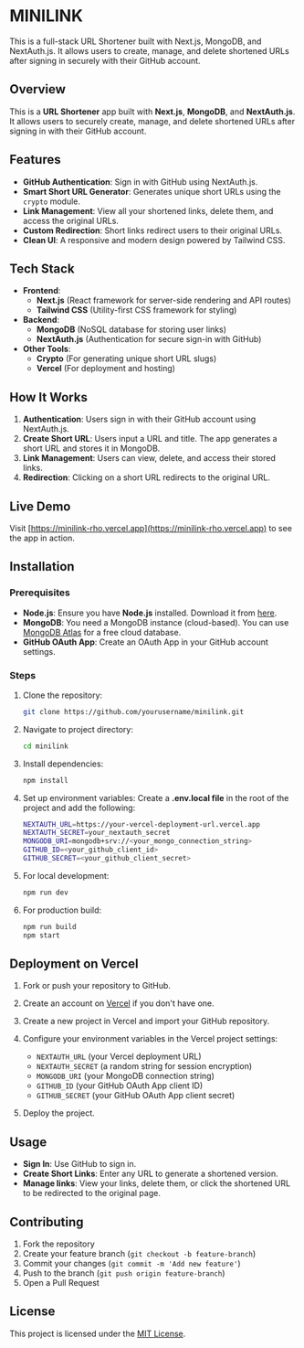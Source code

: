 # MINILINK

This is a full-stack URL Shortener built with Next.js, MongoDB, and NextAuth.js. It allows users to create, manage, and delete shortened URLs after signing in securely with their GitHub account.

## Overview

This is a **URL Shortener** app built with **Next.js**, **MongoDB**, and **NextAuth.js**. It allows users to securely create, manage, and delete shortened URLs after signing in with their GitHub account.

## Features

- **GitHub Authentication**: Sign in with GitHub using NextAuth.js.
- **Smart Short URL Generator**: Generates unique short URLs using the `crypto` module.
- **Link Management**: View all your shortened links, delete them, and access the original URLs.
- **Custom Redirection**: Short links redirect users to their original URLs.
- **Clean UI**: A responsive and modern design powered by Tailwind CSS.

## Tech Stack

- **Frontend**: 
  - **Next.js** (React framework for server-side rendering and API routes)
  - **Tailwind CSS** (Utility-first CSS framework for styling)
- **Backend**: 
  - **MongoDB** (NoSQL database for storing user links)
  - **NextAuth.js** (Authentication for secure sign-in with GitHub)
- **Other Tools**: 
  - **Crypto** (For generating unique short URL slugs)
  - **Vercel** (For deployment and hosting)

## How It Works

1. **Authentication**: Users sign in with their GitHub account using NextAuth.js.
2. **Create Short URL**: Users input a URL and title. The app generates a short URL and stores it in MongoDB.
3. **Link Management**: Users can view, delete, and access their stored links.
4. **Redirection**: Clicking on a short URL redirects to the original URL.

## Live Demo

Visit [https://minilink-rho.vercel.app](https://minilink-rho.vercel.app) to see the app in action.

## Installation

### Prerequisites

- **Node.js**: Ensure you have **Node.js** installed. Download it from [here](https://nodejs.org/).
- **MongoDB**: You need a MongoDB instance (cloud-based). You can use [MongoDB Atlas](https://www.mongodb.com/cloud/atlas) for a free cloud database.
- **GitHub OAuth App**: Create an OAuth App in your GitHub account settings.

### Steps

1. Clone the repository:
   ```bash
   git clone https://github.com/yourusername/minilink.git
   ```

2. Navigate to project directory:
   ```bash
   cd minilink
   ```

3. Install dependencies:
   ```bash
   npm install
   ```

4. Set up environment variables:
   Create a **.env.local file** in the root of the project and add the following:
   ```bash
   NEXTAUTH_URL=https://your-vercel-deployment-url.vercel.app
   NEXTAUTH_SECRET=your_nextauth_secret
   MONGODB_URI=mongodb+srv://<your_mongo_connection_string>
   GITHUB_ID=<your_github_client_id>
   GITHUB_SECRET=<your_github_client_secret>
   ```

5. For local development:
   ```bash
   npm run dev
   ```

6. For production build:
   ```bash
   npm run build
   npm start
   ```

## Deployment on Vercel

1. Fork or push your repository to GitHub.

2. Create an account on [Vercel](https://vercel.com/) if you don't have one.

3. Create a new project in Vercel and import your GitHub repository.

4. Configure your environment variables in the Vercel project settings:
   - `NEXTAUTH_URL` (your Vercel deployment URL)
   - `NEXTAUTH_SECRET` (a random string for session encryption)
   - `MONGODB_URI` (your MongoDB connection string)
   - `GITHUB_ID` (your GitHub OAuth App client ID)
   - `GITHUB_SECRET` (your GitHub OAuth App client secret)

5. Deploy the project.

## Usage

- **Sign In**: Use GitHub to sign in.
- **Create Short Links**: Enter any URL to generate a shortened version.
- **Manage links**: View your links, delete them, or click the shortened URL to be redirected to the original page.

## Contributing

1. Fork the repository
2. Create your feature branch (`git checkout -b feature-branch`)
3. Commit your changes (`git commit -m 'Add new feature'`)
4. Push to the branch (`git push origin feature-branch`)
5. Open a Pull Request

## License

This project is licensed under the [MIT License](./LICENSE.txt).
